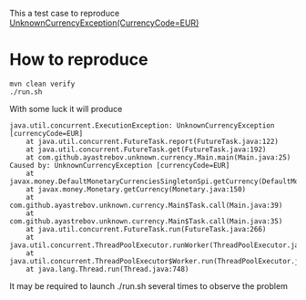This a test case to reproduce [UnknownCurrencyException(CurrencyCode=EUR)](https://github.com/JavaMoney/jsr354-ri/issues/158)

# How to reproduce

    mvn clean verify
    ./run.sh


With some luck it will produce


```
java.util.concurrent.ExecutionException: UnknownCurrencyException [currencyCode=EUR]
    at java.util.concurrent.FutureTask.report(FutureTask.java:122)
    at java.util.concurrent.FutureTask.get(FutureTask.java:192)
    at com.github.ayastrebov.unknown.currency.Main.main(Main.java:25)
Caused by: UnknownCurrencyException [currencyCode=EUR]
    at javax.money.DefaultMonetaryCurrenciesSingletonSpi.getCurrency(DefaultMonetaryCurrenciesSingletonSpi.java:104)
    at javax.money.Monetary.getCurrency(Monetary.java:150)
    at com.github.ayastrebov.unknown.currency.Main$Task.call(Main.java:39)
    at com.github.ayastrebov.unknown.currency.Main$Task.call(Main.java:35)
    at java.util.concurrent.FutureTask.run(FutureTask.java:266)
    at java.util.concurrent.ThreadPoolExecutor.runWorker(ThreadPoolExecutor.java:1142)
    at java.util.concurrent.ThreadPoolExecutor$Worker.run(ThreadPoolExecutor.java:617)
    at java.lang.Thread.run(Thread.java:748)

```

It may be required to launch ./run.sh several times to observe the problem

